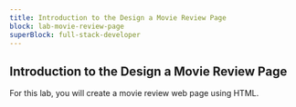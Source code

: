 ```yaml
---
title: Introduction to the Design a Movie Review Page
block: lab-movie-review-page
superBlock: full-stack-developer
---
```


## Introduction to the Design a Movie Review Page

For this lab, you will create a movie review web page using HTML.

